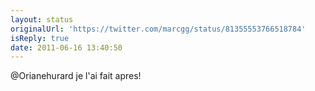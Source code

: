 ```yaml
---
layout: status
originalUrl: 'https://twitter.com/marcgg/status/81355553766518784'
isReply: true
date: 2011-06-16 13:40:50
---
```


@Orianehurard je l'ai fait apres!

